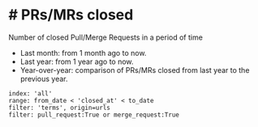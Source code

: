 # \# PRs/MRs closed

Number of closed Pull/Merge Requests in a period of time
- Last month: from 1 month ago to now.
- Last year: from 1 year ago to now.
- Year-over-year: comparison of PRs/MRs closed from last year to the previous year.

```
index: 'all'
range: from_date < 'closed_at' < to_date
filter: 'terms', origin=urls
filter: pull_request:True or merge_request:True
```
